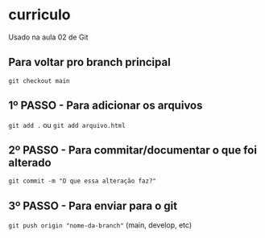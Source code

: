 # curriculo
Usado na aula 02 de Git

## Para voltar pro branch principal
`git checkout main`

## 1º PASSO - Para adicionar os arquivos
`git add .` ou `git add arquivo.html`

## 2º PASSO - Para commitar/documentar o que foi alterado
`git commit -m "O que essa alteração faz?"`

## 3º PASSO - Para enviar para o git
`git push origin "nome-da-branch"` (main, develop, etc)
